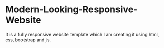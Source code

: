 # Modern-Looking-Responsive-Website
It is a fully responsive website template which I am creating it using html, css, bootstrap and js.
